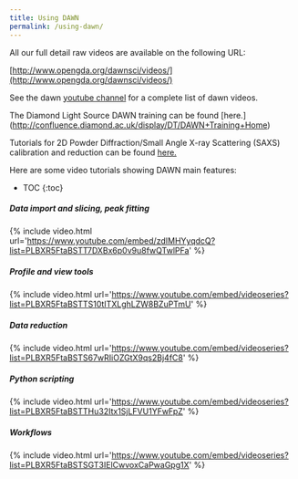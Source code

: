 ```yaml
---
title: Using DAWN
permalink: /using-dawn/
---
```


All our full detail raw videos are available on the following URL:

[http://www.opengda.org/dawnsci/videos/](http://www.opengda.org/dawnsci/videos/)

See the dawn [youtube channel](http://www.youtube.com/user/DAWNScience) for a complete list of dawn videos.

The Diamond Light Source DAWN training can be found [here.] (http://confluence.diamond.ac.uk/display/DT/DAWN+Training+Home)

Tutorials for 2D Powder Diffraction/Small Angle X-ray Scattering (SAXS) calibration and reduction can be found [here.](http://confluence.diamond.ac.uk/display/DT/2D+Powder+Calibration+and+Reduction+Tutorial)

Here are some video tutorials showing DAWN main features:


- TOC
{:toc}

##### Data import and slicing, peak fitting
{% include video.html url='https://www.youtube.com/embed/zdIMHYyqdcQ?list=PLBXR5FtaBSTT7DXBx6p0v9u8fwQTwlPFa' %}

##### Profile and view tools
{% include video.html url='https://www.youtube.com/embed/videoseries?list=PLBXR5FtaBSTTS10tITXLghLZW8BZuPTmU' %}

##### Data reduction
{% include video.html url='https://www.youtube.com/embed/videoseries?list=PLBXR5FtaBSTS67wRIiOZGtX9qs2Bj4fC8' %}

##### Python scripting
{% include video.html url='https://www.youtube.com/embed/videoseries?list=PLBXR5FtaBSTTHu32Itx1SjLFVU1YFwFpZ' %}

##### Workflows
{% include video.html url='https://www.youtube.com/embed/videoseries?list=PLBXR5FtaBSTSGT3IElCwvoxCaPwaGpg1X' %}




